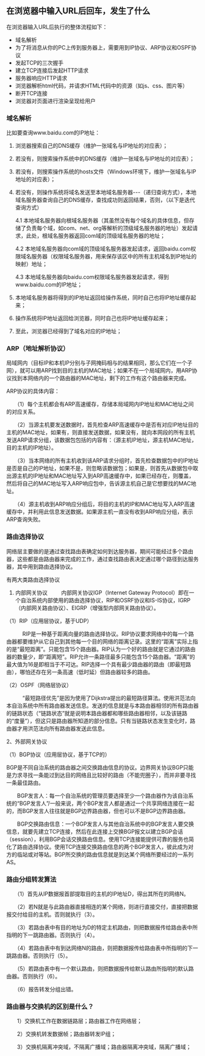 ## 在浏览器中输入URL后回车，发生了什么

在浏览器输入URL后执行的整体流程如下：

- 域名解析
- 为了将消息从你的PC上传到服务器上，需要用到IP协议、ARP协议和OSPF协议
- 发起TCP的三次握手
- 建立TCP连接后发起HTTP请求
- 服务器响应HTTP请求
- 浏览器解析html代码，并请求HTML代码中的资源（如js、css、图片等）
- 断开TCP连接
- 浏览器对页面进行渲染呈现给用户

### 域名解析

比如要查询www.baidu.com的IP地址：

1. 浏览器搜索自己的DNS缓存（维护一张域名与IP地址的对应表）；
2. 若没有，则搜索操作系统中的DNS缓存（维护一张域名与IP地址的对应表）；
3. 若没有，则搜索操作系统的hosts文件（Windows环境下，维护一张域名与IP地址的对应表）；
4. 若没有，则操作系统将域名发送至本地域名服务器---（递归查询方式），本地域名服务器查询自己的DNS缓存，查找成功则返回结果，否则，（以下是迭代查询方式）
	
	4.1 本地域名服务器向根域名服务器（其虽然没有每个域名的具体信息，但存储了负责每个域，如com、net、org等解析的顶级域名服务器的地址）发起请求，此处，根域名服务器返回com域的顶级域名服务器的地址；

	4.2 本地域名服务器向com域的顶级域名服务器发起请求，返回baidu.com权限域名服务器（权限域名服务器，用来保存该区中的所有主机域名到IP地址的映射）地址；

	4.3 本地域名服务器向baidu.com权限域名服务器发起请求，得到www.baidu.com的IP地址；
5. 本地域名服务器将得到的IP地址返回给操作系统，同时自己也将IP地址缓存起来；
6. 操作系统将IP地址返回给浏览器，同时自己也将IP地址缓存起来；
7. 至此，浏览器已经得到了域名对应的IP地址；

###  ARP（地址解析协议）

局域网内（目标IP和本机IP分别与子网掩码相与的结果相同，那么它们在一个子网），就可以用ARP找到目的主机的MAC地址；如果不在一个局域网内，用ARP协议找到本网络内的一个路由器的MAC地址，剩下的工作有这个路由器来完成。

ARP协议的具体内容：

　　（1）每个主机都会有ARP高速缓存，存储本局域网内IP地址和MAC地址之间的对应关系。

　　（2）当源主机要发送数据时，首先检查ARP高速缓存中是否有对应IP地址目的主机的MAC地址，如果有，则直接发送数据，如果没有，就向本网段的所有主机发送ARP请求分组，该数据包包括的内容有：（源主机IP地址，源主机MAC地址，目的主机的IP地址）。

　　（3）当本网络的所有主机收到该ARP请求分组时，首先检查数据包中的IP地址是否是自己的IP地址，如果不是，则忽略该数据包；如果是，则首先从数据包中取出源主机的IP地址和MAC地址写入到ARP高速缓存中，如果已经存在，则覆盖，然后将自己的MAC地址写入ARP响应包中，告诉源主机自己是它想要找的MAC地址。

　　（4）源主机收到ARP响应分组后，将目的主机的IP和MAC地址写入ARP高速缓存中，并利用此信息发送数据。如果源主机一直没有收到ARP响应分组，表示ARP查询失败。

### 路由选择协议

网络层主要做的是通过查找路由表确定如何到达服务器，期间可能经过多个路由器，这些都是由路由器来完成的工作，通过查找路由表决定通过哪个路径到达服务器，其中用到路由选择协议。

有两大类路由选择协议

1. 内部网关协议
　　
内部网关协议IGP（Internet Gateway Protocol）即在一个自治系统内部使用的路由选择协议，RIP和OSRF协议和IS-IS协议，IGRP（内部网关路由协议）、EIGRP（增强型内部网关路由协议）。

（1）RIP（应用层协议，基于UDP）

　　　RIP是一种基于距离向量的路由选择协议。RIP协议要求网络中的每一个路由器都要维护从它自己到其他每一个目的网络的距离记录。这里的“距离”实际上指的是“最短距离”。只能包含15个路由器。RIP认为一个好的路由就是它通过的路由器的数量少，即“距离短”。RIP允许一条路径最多只能包含15个路由器。“距离”的最大值为16是即相当于不可达。RIP选择一个具有最少路由器的路由（即最短路由），哪怕还存在另一条高速（低时延）但路由器较多的路由。

（2）OSPF（网络层协议）

　　　“最短路径优先”是因为使用了Dijkstra提出的最短路径算法。使用洪范法向本自治系统中所有路由器发送信息。发送的信息就是与本路由器相邻的所有路由器的链路状态（“链路状态”就是说明本路由器都和哪些路由器相邻，以及该链路的“度量”），但这只是路由器所知道的部分信息。只有当链路状态发生变化时，路由器才用洪范法向所有路由器发送此信息。

2、外部网关协议

（1）BGP协议（应用层协议，基于TCP的）

BGP是不同自治系统的路由器之间交换路由信息的协议。边界网关协议BGP只能是力求寻找一条能过到达目的网络且比较好的路由（不能兜圈子），而并非要寻找一条最佳路由。

　　BGP发言人：每一个自治系统的管理员要选择至少一个路由器作为该自治系统的“BGP发言人”/一般来说，两个BGP发言人都是通过一个共享网络连接在一起的，而BGP发言人往往就是BGP边界路由器，但也可以不是BGP边界路由器。

　　BGP交换路由信息：一个BGP发言人与其他自治系统中的BGP发言人要交换信息，就要先建立TCP连接，然后在此连接上交换BGP报文以建立BGP会话（session），利用BGP会话交换路由信息。使用TCP连接能提供可靠的服务也简化了路由选择协议。使用TCP连接交换路由信息的两个BGP发言人，彼此成为对方的临站或对等站。BGP所交换的路由信息就是到达某个网络所要经过的一系列AS。

### 路由分组转发算法

　　（1）首先从IP数据报首部提取目的主机的IP地址D，得出其所在的网络N。

　　（2）若N就是与此路由器直接相连的某个网络，则进行直接交付，直接把数据报交付给目的主机。否则就执行（3）。

　　（3）若路由表中有目的地址为D的特定主机路由，则把数据报传给路由表中所指明的下一跳路由器。否则执行（4）。

　　（4）若路由表中有到达网络N的路由，则把数据报传给路由表中所指明的下一跳路由器。否则执行（5）。

　　（5）若路由表中有一个默认路由，则把数据报传给默认路由所指明的默认路由器。否则执行（6）。

　　（6）报告转发分组出错。

### 路由器与交换机的区别是什么？
　　1）交换机工作在数据链路层；路由器工作在网络层；

　　2）交换机转发数据帧；路由器转发IP组；

　　3）交换机隔离冲突域，不隔离广播域；路由器隔离冲突域，隔离广播域；
